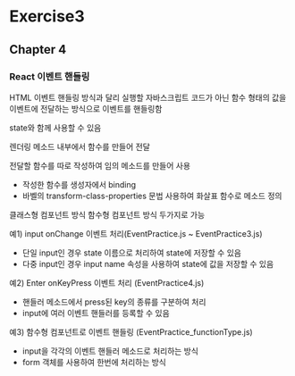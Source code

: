 # Exercise3

## Chapter 4

### React 이벤트 핸들링

HTML 이벤트 핸들링 방식과 달리 실행할 자바스크립트 코드가 아닌 함수 형태의 값을 이벤트에 전달하는 방식으로 이벤트를 핸들링함

state와 함께 사용할 수 있음

렌더링 메소드 내부에서 함수를 만들어 전달

전달할 함수를 따로 작성하여 임의 메소드를 만들어 사용

- 작성한 함수를 생성자에서 binding
- 바벨의 transform-class-properties 문법 사용하여 화살표 함수로 메소드 정의

클래스형 컴포넌트 방식 함수형 컴포넌트 방식 두가지로 가능

예1) input onChange 이벤트 처리(EventPractice.js ~ EventPractice3.js)

- 단일 input인 경우 state 이름으로 처리하여 state에 저장할 수 있음
- 다중 input인 경우 input name 속성을 사용하여 state에 값을 저장할 수 있음

예2) Enter onKeyPress 이벤트 처리 (EventPractice4.js)

- 핸들러 메소드에서 press된 key의 종류를 구분하여 처리
- input에 여러 이벤트 핸들러를 등록할 수 있음

예3) 함수형 컴포넌트로 이벤트 핸들링 (EventPractice_functionType.js)

- input을 각각의 이벤트 핸들러 메소드로 처리하는 방식
- form 객체를 사용하여 한번에 처리하는 방식
